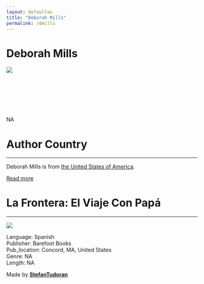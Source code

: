 ```yaml
---
layout: defaultau
title: "Deborah Mills"
permalink: /dmills
---
```

<!-- partial:index.partial.html -->
<div class="content">
    <h1>Deborah Mills</h1>
    <div class="quote">
        <div><img src="https://pbs.twimg.com/profile_images/689156999032881152/AmYpx4w__400x400.jpg" class="logo"></div>
    </div>
    <div class="timeline">
        <div style="padding-bottom:100px;"></div>
        <div class="block">
            <div class="date right"><p class="right"> NA </p></div>
            <div class="dot"></div>
            <div class="left first">
            <div class="author_country">
                <h1>Author Country</h1><hr>
            <div class="aclocation"><p>Deborah Mills is from <a href="http://localhost:4000/1">the United States of America</a>.</p></div>
              <div class="acreadmore">  <a href="NA" target="_blank">Read more</a></div>
            </div>
            </div>
        </div>
        <div class="block">
            <div class="date left"><p class="left"></p></div>
            <div class="dot"></div>
            <div class="right">
                <h1>La Frontera: El Viaje Con Papá</h1><hr>
                <p><img src="https://m.media-amazon.com/images/I/91u4VwwFEZL.SR160,240_BG243,243,243.jpg"></p>
                <p>
                Language: Spanish<br/>
                Publisher: Barefoot Books<br/>
                Pub_location: Concord, MA, United States<br/>
                Genre: NA<br/>
                Length: NA</p>
            </div>
        </div>
        <div id="footer">
        <p id="copyright">Made by&nbsp;<strong><a href="https://www.linkedin.com/in/nicolae-stefan-tudoran-b02291127/" target="_blank">StefanTudoran</a></strong></p>
    </div>
</div>
<!-- partial -->
  <script src='https://cdnjs.cloudflare.com/ajax/libs/jquery/3.1.1/jquery.min.js'></script><script  src="assets/js/authorscript.js"></script>
